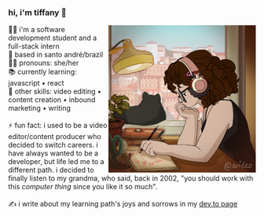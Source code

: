 ### hi, i'm tiffany 👋

<img src="https://github.com/tiffanyrossi/tiffanyrossi/blob/main/457262_m17HCWda.png" align="right" width="300">

👩‍💻 i'm a software development student and a full-stack intern<br>
📍 based in santo andré/brazil<br>
👩‍🦱 pronouns: she/her<br>
📚 currently learning: javascript • react<br>
🎥 other skills: video editing • content creation • inbound marketing • writing
<br><br>
⚡ fun fact: i used to be a video editor/content producer who decided to switch careers. i have always wanted to be a developer, but life led me to a different path. i decided to finally listen to my grandma, who said, back in 2002, "you should work with this *computer thing* since you like it so much".
<br><br>
✍️ i write about my learning path's joys and sorrows in my <a href="http://dev.to/tiffanyrossi" target="_blank">dev.to page</a>
